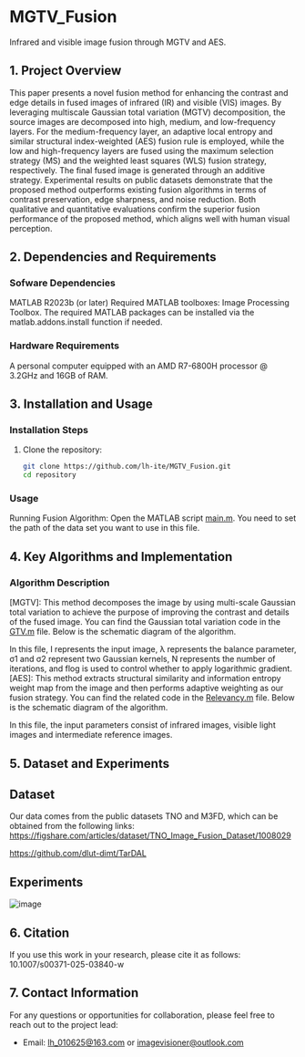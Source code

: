 # MGTV_Fusion
Infrared and visible image fusion through MGTV and AES.

## 1. Project Overview
This paper presents a novel fusion method for enhancing the contrast and edge details in fused images of infrared (IR) and visible (VIS) images. By leveraging multiscale Gaussian total variation (MGTV) decomposition, the source images are decomposed into high, medium, and low-frequency layers. For the medium-frequency layer, an adaptive local entropy and similar structural index-weighted (AES) fusion rule is employed, while the low and high-frequency layers are fused using the maximum selection strategy (MS) and the weighted least squares (WLS) fusion strategy, respectively. The final fused image is generated through an additive strategy. Experimental results on public datasets demonstrate that the proposed method outperforms existing fusion algorithms in terms of contrast preservation, edge sharpness, and noise reduction. Both qualitative and quantitative evaluations confirm the superior fusion performance of the proposed method, which aligns well with human visual perception.

## 2. Dependencies and Requirements
### Sofware Dependencies
MATLAB R2023b (or later)
Required MATLAB toolboxes:
Image Processing Toolbox. 
The required MATLAB packages can be installed via the matlab.addons.install function if needed.

### Hardware Requirements
A personal computer equipped with an AMD R7-6800H processor @ 3.2GHz and 16GB of RAM.

## 3. Installation and Usage
### Installation Steps

1. Clone the repository:
   ```bash
   git clone https://github.com/lh-ite/MGTV_Fusion.git
   cd repository
### Usage
Running Fusion Algorithm: Open the MATLAB script [main.m](.\main.m).
You need to set the path of the data set you want to use in this file.

## 4. Key Algorithms and Implementation
### Algorithm Description
[MGTV]: This method decomposes the image by using multi-scale Gaussian total variation to achieve the purpose of improving the contrast and details of the fused image.
You can find the Gaussian total variation code in the [GTV.m](./GTV.m) file.
Below is the schematic diagram of the algorithm.

In this file, I represents the input image, λ represents the balance parameter, σ1 and σ2 represent two Gaussian kernels, N represents the number of iterations, and flog is used to control whether to apply logarithmic gradient.
[AES]: This method extracts structural similarity and information entropy weight map from the image and then performs adaptive weighting as our fusion strategy.
You can find the related code in the [Relevancy.m](./Relevancy.m) file.
Below is the schematic diagram of the algorithm.

In this file, the input parameters consist of infrared images, visible light images and intermediate reference images.

## 5. Dataset and Experiments
## Dataset
Our data comes from the public datasets TNO and M3FD, which can be obtained from the following links:
https://figshare.com/articles/dataset/TNO_Image_Fusion_Dataset/1008029  

https://github.com/dlut-dimt/TarDAL
## Experiments
![image](https://github.com/user-attachments/assets/34f305b1-4224-432e-be94-f7f5021755a7)


## 6. Citation
If you use this work in your research, please cite it as follows:
10.1007/s00371-025-03840-w


## 7. Contact Information
For any questions or opportunities for collaboration, please feel free to reach out to the project lead:

- Email:  lh_010625@163.com or imagevisioner@outlook.com
